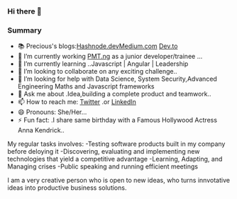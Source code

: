 ### Hi there 👋

<!--
**PreciousNicholas/PreciousNicholas** is a ✨ _special_ ✨ repository because its `README.md` (this file) appears on your GitHub profile.
I'm a junior dev./trainee @ PMT, the largest mass transit and logistic company in West and Central Africa with over 3,000 vehicles and 5,000 manpower. I am also a student.
I have 6 months  experience as a junior developer, writing software,with these technologies:
-Languages:javascript
-frameworks:Angular and React
-Tools:git 
-->
### Summary

- 📚 Precious's blogs:[Hashnode.dev](https://supercoder11.hashnode.dev/)[Medium.com](https://medium.com/@nichcholasprecious) [Dev.to](https://dev.to/preciousnicholas)
- 🔭 I’m currently working [PMT.ng](https://pmt.ng/) as a junior developer/trainee  ...
- 🌱 I’m currently learning ..Javascript | Angular | Leadership
- 👯 I’m looking to collaborate on any exciting challenge..
- 🤔 I’m looking for help with Data Science, System Security,Advanced Engineering Maths and Javascript frameworks
- 💬 Ask me about .Idea,building a complete product and teamwork..
- 📫 How to reach me:  [Twitter](https://twitter.com/NicholasPreci18) .or [LinkedIn](https://www.linkedin.com/in/nicholas-precious-19697525b/)
- 😄 Pronouns: She/Her...
- ⚡ Fun fact: .I share same birthday with a Famous Hollywood Actress Anna Kendrick..
  
My regular tasks involves:
-Testing software products built in my company before deloying it
-Discovering, evaluating and implementing new technologies that yield a competitive advantage
-Learning, Adapting, and Managing crises
-Public speaking and running efficient meetings

I am a very creative person who is open to new ideas, who turns innvotative ideas into productive business solutions.
